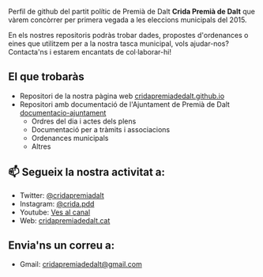 Perfil de github del partit polític de Premià de Dalt **Crida Premià de Dalt** que vàrem concòrrer per primera vegada a les eleccions municipals del 2015.

En els nostres repositoris podràs trobar dades, propostes d'ordenances o eines que utilitzem per a la nostra tasca municipal, vols ajudar-nos? Contacta'ns i estarem encantats de col·laborar-hi!

## El que trobaràs
- Repositori de la nostra pàgina web [cridapremiadedalt.github.io](https://github.com/cridapremiadedalt/cridapremiadedalt.github.io)
- Repositori amb documentació de l'Ajuntament de Premià de Dalt [documentacio-ajuntament](https://github.com/cridapremiadedalt/documentacio-ajuntament)
  - Ordres del dia i actes dels plens
  - Documentació per a tràmits i associacions
  - Ordenances municipals
  - Altres

## 📫 Segueix la nostra activitat a:
- Twitter: [@cridapremiadalt](https://twitter.com/cridapremiadalt)
- Instagram: [@crida.pdd](https://www.instagram.com/crida.pdd)
- Youtube: [Ves al canal](https://www.youtube.com/channel/UCMQkonVf7Swo3icVW0uuwSg)
- Web: [cridapremiadedalt.cat](http://cridapremiadedalt.cat/)

## Envia'ns un correu a:
- Gmail: cridapremiadedalt@gmail.com


<!---
cridapremiadedalt/cridapremiadedalt is a ✨ special ✨ repository because its `README.md` (this file) appears on your GitHub profile.
You can click the Preview link to take a look at your changes.
--->
